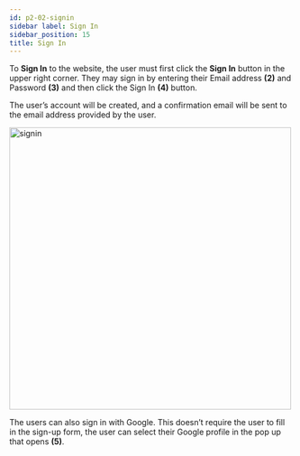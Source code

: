 ```yaml
---
id: p2-02-signin
sidebar label: Sign In
sidebar_position: 15
title: Sign In
---
```


To **Sign In** to the website, the user must first click the **Sign In** button in the upper right corner. They may sign in by entering their Email address **(2)** and Password **(3)** and then click the Sign In **(4)** button. 

The user’s account will be created, and a confirmation email will be sent to the email address provided by the user. 

<img src="/img/assets/signin.png"  width="500px" alt="signin"/>

The users can also sign in with Google. This doesn’t require the user to fill in the sign-up form, the user can select their Google profile in the pop up that opens **(5)**.  